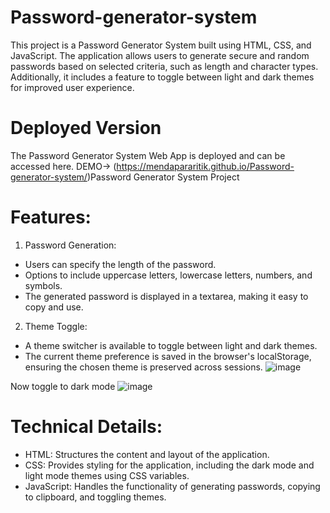 # Password-generator-system
This project is a Password Generator System built using HTML, CSS, and JavaScript. The application allows users to generate secure and random passwords based on selected criteria, such as length and character types. Additionally, it includes a feature to toggle between light and dark themes for improved user experience.
# Deployed Version
The Password Generator System Web App is deployed and can be accessed here. DEMO-> (https://mendapararitik.github.io/Password-generator-system/)Password Generator System Project
# Features:
1. Password Generation:
  * Users can specify the length of the password.
  * Options to include uppercase letters, lowercase letters, numbers, and symbols.
  * The generated password is displayed in a textarea, making it easy to copy and use.
2. Theme Toggle:
  * A theme switcher is available to toggle between light and dark themes.
  * The current theme preference is saved in the browser's localStorage, ensuring the chosen theme is preserved across sessions.
![image](https://github.com/mendapararitik/Password-generator-system/assets/136411698/653f2a68-ad04-4cb4-8eba-caed3ecdd1e7)

Now toggle to dark mode
![image](https://github.com/mendapararitik/Password-generator-system/assets/136411698/2c75fb76-2e97-4021-8b32-1f69d79b9999)

# Technical Details:
* HTML: Structures the content and layout of the application.
* CSS: Provides styling for the application, including the dark mode and light mode themes using CSS variables.
* JavaScript: Handles the functionality of generating passwords, copying to clipboard, and toggling themes.
